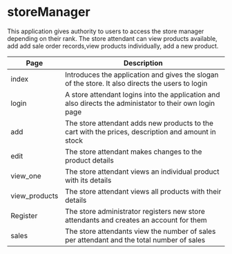 # storeManager
This application gives authority to users to access the store manager depending on their rank.
The store attendant can view products available, add add sale order records,view products individually, add a new product.


|Page | Description|
| ---| ---|
| index| Introduces the application and gives the slogan of the store. It also directs the users to login|
| login | A store attendant logins into the application and also directs the administator to their own login page|
| add | The store attendant adds new products to the cart with the prices, description and amount in stock|
| edit | The store attendant makes changes to the product details |
| view_one | The store attendant views an individual product with its details |
| view_products| The store attendant views all products with their details |
| Register | The store administrator registers new store attendants and creates an account for them |
| sales | The store attendants view the number of sales per attendant and the total number of sales|


